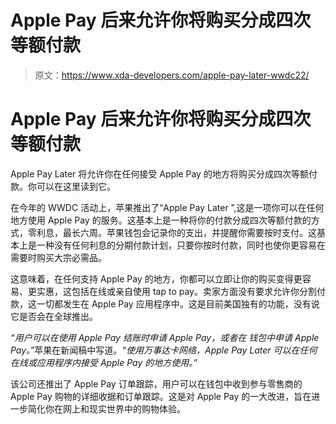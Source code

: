 # Apple Pay 后来允许你将购买分成四次等额付款

> 原文：<https://www.xda-developers.com/apple-pay-later-wwdc22/>

# Apple Pay 后来允许你将购买分成四次等额付款

Apple Pay Later 将允许你在任何接受 Apple Pay 的地方将购买分成四次等额付款。你可以在这里读到它。

在今年的 WWDC 活动上，苹果推出了“Apple Pay Later ”,这是一项你可以在任何地方使用 Apple Pay 的服务。这基本上是一种将你的付款分成四次等额付款的方式，零利息，最长六周。苹果钱包会记录你的支出，并提醒你需要按时支付。这基本上是一种没有任何利息的分期付款计划，只要你按时付款，同时也使你更容易在需要时购买大宗必需品。

这意味着，在任何支持 Apple Pay 的地方，你都可以立即让你的购买变得更容易、更实惠，这包括在线或亲自使用 tap to pay。卖家方面没有要求允许你分割付款，这一切都发生在 Apple Pay 应用程序中。这是目前美国独有的功能，没有说它是否会在全球推出。

*“用户可以在使用 Apple Pay 结账时申请 Apple Pay，或者在* *钱包中申请 Apple Pay。*”苹果在新闻稿中写道。*“使用万事达卡网络，Apple Pay Later 可以在任何在线或应用程序内接受 Apple Pay 的地方使用。”*

该公司还推出了 Apple Pay 订单跟踪，用户可以在钱包中收到参与零售商的 Apple Pay 购物的详细收据和订单跟踪。这是对 Apple Pay 的一大改进，旨在进一步简化你在网上和现实世界中的购物体验。